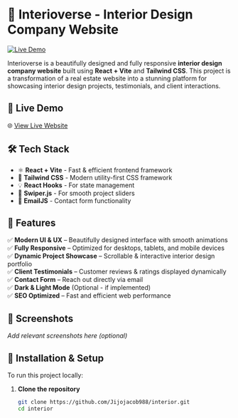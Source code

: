 # 🏡 Interioverse - Interior Design Company Website

[![Live Demo](https://img.shields.io/badge/Live-Demo-blue.svg)](https://interioverse.vercel.app/)

Interioverse is a beautifully designed and fully responsive **interior design company website** built using **React + Vite** and **Tailwind CSS**. This project is a transformation of a real estate website into a stunning platform for showcasing interior design projects, testimonials, and client interactions.

## 🚀 Live Demo
🌐 [View Live Website](https://interioverse.vercel.app/)

## 🛠 Tech Stack
- ⚛ **React + Vite** - Fast & efficient frontend framework
- 🎨 **Tailwind CSS** - Modern utility-first CSS framework
- 💡 **React Hooks** - For state management
- 🔄 **Swiper.js** - For smooth project sliders
- 📩 **EmailJS** - Contact form functionality

## 📌 Features
✅ **Modern UI & UX** – Beautifully designed interface with smooth animations  
✅ **Fully Responsive** – Optimized for desktops, tablets, and mobile devices  
✅ **Dynamic Project Showcase** – Scrollable & interactive interior design portfolio  
✅ **Client Testimonials** – Customer reviews & ratings displayed dynamically  
✅ **Contact Form** – Reach out directly via email  
✅ **Dark & Light Mode** (Optional - if implemented)  
✅ **SEO Optimized** – Fast and efficient web performance  

## 📸 Screenshots
_Add relevant screenshots here (optional)_

## 🔧 Installation & Setup
To run this project locally:

1. **Clone the repository**
   ```sh
   git clone https://github.com/Jijojacob988/interior.git
   cd interior
